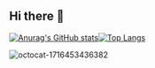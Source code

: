 ## Hi there 👋

<div style="display: flex; align-items: center;">
  <a href="https://github.com/Hvfidolov/github-readme-stats">
    <img src="https://github-readme-stats.vercel.app/api?username=Hvfidolov&show_icons=true&theme=tokyonight" alt="Anurag's GitHub stats">
  </a>
  <a href="https://github.com/Hvfidolov/github-readme-stats">
    <img src="https://github-readme-stats.vercel.app/api/top-langs/?username=Hvfidolov&show_icons=true&theme=tokyonight" alt="Top Langs">
  </a>
</div>

![octocat-1716453436382](https://github.com/Hvfidolov/Hvfidolov/assets/116460910/194564ab-abfb-41c5-b515-4a9e73a967d3)

<!--
**Hvfidolov/Hvfidolov** is a ✨ _special_ ✨ repository because its `README.md` (this file) appears on your GitHub profile.

Here are some ideas to get you started:

- 🔭 I’m currently working on ...
- 🌱 I’m currently learning ...
- 👯 I’m looking to collaborate on ...
- 🤔 I’m looking for help with ...
- 💬 Ask me about ...
- 📫 How to reach me: ...
- 😄 Pronouns: ...
- ⚡ Fun fact: ...
-->
